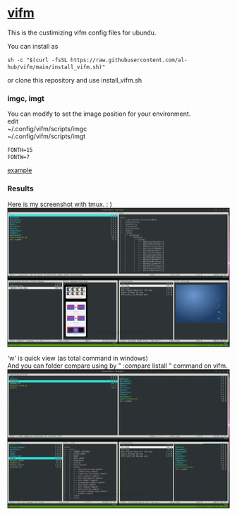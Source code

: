# [vifm](https://github.com/vifm/vifm)

This is the custimizing vifm config files for ubundu.

You can install as
```
sh -c "$(curl -fsSL https://raw.githubusercontent.com/al-hub/vifm/main/install_vifm.sh)"
```

or clone this repository and use install_vifm.sh

### imgc, imgt  
You can modify to set the image position for your environment.  
edit  
~/.config/vifm/scripts/imgc  
~/.config/vifm/scripts/imgt  
```
FONTH=15 
FONTW=7 
```
[example](https://github.com/al-hub/vifm/commit/354f50c249eb44e13855c7e0c715c6549b253ac8)  

### Results

Here is my screenshot with tmux. : )
![vifmscreenshot](https://raw.githubusercontent.com/al-hub/data/main/img/vifm-screenshot.jpg)

'w' is quick view (as total command in windows)  
And you can folder compare using by " :compare listall " command on vifm.  
![vifmscreenshot-gif](https://raw.githubusercontent.com/al-hub/data/main/img/vifm-screenshot.gif)
